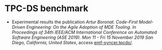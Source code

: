 # TPC-DS benchmark

* Experimental results the publication *Artur Boronat. Code-First Model-Driven Engineering: On the Agile Adoption of MDE Tooling. In Proceedings of 34th IEEE/ACM International Conference on Automated Software Engineering (ASE 2019). Mon 11 - Fri 15 November 2019 San Diego, California, United States*, access [emf-syncer.tpcds/](here).
